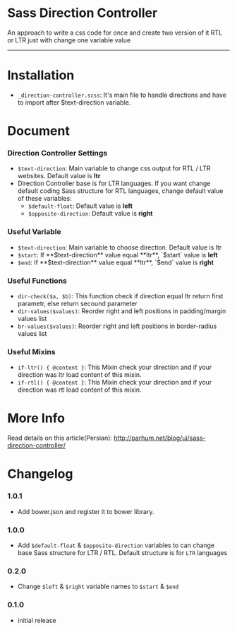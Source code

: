 # Sass Direction Controller

An approach to write a css code for once and create two version of it RTL or LTR just with change one variable value

-----------------------

# Installation

* `_direction-controller.scss`:  It's main file to handle directions and have to import after $text-direction variable.

# Document

### Direction Controller Settings

* `$text-direction`: Main variable to change css output for RTL / LTR websites. Default value is **ltr**
* Direction Controller base is for LTR languages. If you want change default coding Sass structure for RTL languages, change default value of these variables:
	* `$default-float`: Default value is **left**
	* `$opposite-direction`: Default value is **right**

### Useful Variable

* `$text-direction`: Main variable to choose direction. Default value is ltr
* `$start`: If **$text-direction** value equal **ltr**, `$start` value is **left**
* `$end`: If **$text-direction** value equal **ltr**, `$end` value is **right**


### Useful Functions

* `dir-check($a, $b)`: This function check if direction equal ltr return first parametr, else return secound parameter
* `dir-values($values)`: Reorder right and left positions in padding/margin values list
* `br-values($values)`: Reorder right and left positions in border-radius values list

### Useful Mixins

* `if-ltr() { @content }`: This Mixin check your direction and if your direction was ltr load content of this mixin.
* `if-rtl() { @content }`: This Mixin check your direction and if your direction was rtl load content of this mixin.

# More Info

Read details on this article(Persian): http://parhum.net/blog/ui/sass-direction-controller/

# Changelog

### 1.0.1
* Add bower.json and register it to bower library.

### 1.0.0
* Add `$default-float` & `$opposite-direction` variables to can change base Sass structure for LTR / RTL. Default structure is for `LTR` languages

### 0.2.0
* Change `$left` & `$right` variable names to `$start` & `$end`

### 0.1.0
* initial release